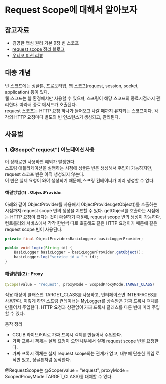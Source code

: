 # Request Scope에 대해서 알아보자

## 참고자료 

- 김영한 핵심 원리 기본 9장 빈 스코프
- [request scope 정리 블로그](https://velog.io/@rolroralra/Bean-Scope-Proxy#request-scope)
- [우테코 미션 리뷰](https://github.com/woowacourse/spring-roomescape-member/pull/88#discussion_r1597484091)

## 대충 개념

빈 스코프에는 싱글톤, 프로토타입, 웹 스코프(request, session, socket, application) 등이 있다.   
웹 스코프는 웹 환경에서만 사용할 수 있으며, 스프링이 해당 스코프의 종료시점까지 관리한다. 따라서 종료 메서드가 호출된다.    
request 스코프는 HTTP 요청 하나가 들어오고 나갈 때까지 유지되는 스코프이다. 각각의 HTTP 요청마다 별도의 빈 인스턴스가 생성되고, 관리된다.   

## 사용법

### 1. @Scope("request") 어노테이션 사용

이 상태로만 사용하면 예외가 발생한다.   
스프링 애플리케이션을 실행하는 시점에 싱글톤 빈은 생성해서 주입이 가능하지만, request 스코프 빈은 아직 생성되지 않는다.   
이 빈은 실제 요청이 와야 생성되기 때문에, 스프링 컨테이너가 미리 생성할 수 없다.

#### 해결방법(1) : ObjectProvider

아래와 같이 ObjectProvider를 사용해서 ObjectProvider.getObject()를 호출하는 시점까지 request scope 빈의 생성을 지연할 수 있다.
getObject를 호출하는 시점에는 HTTP 요청이 왔다는 것이 확실하기 때문에, request scope 빈의 생성이 가능하다.   
컨트롤러와 서비스에서 각각 한번씩 따로 호출해도 같은 HTTP 요청이기 때문에 같은 request scope 빈이 사용된다.

```java
private final ObjectProvider<BasicLogger> basicLoggerProvider;

public void logic(String id) {
    BasicLogger basicLogger = basicLoggerProvider.getObject();
    basicLogger.log("service id = " + id);
}
```

#### 해결방법(2) : Proxy

```java
@Scope(value = "request", proxyMode = ScopedProxyMode.TARGET_CLASS)
```

적용 대상이 클래스면 TARGET_CLASS를 사용하고, 인터페이스면 INTERFACES를 사용한다.
이렇게 하면 스프링 컨테이너는 MyLogger를 상속받은 가짜 프록시 객체를 만들어서 주입한다.
HTTP 요청과 상관없이 가짜 프록시 클래스를 다른 빈에 미리 주입할 수 있다.

동작 정리
- CGLIB 라이브러리로 가짜 프록시 객체를 만들어서 주입한다.
- 가짜 프록시 객체는 실제 요청이 오면 내부에서 실제 request scope 빈을 요청한다.
- 가짜 프록시 객체는 실제 request scope와는 관계가 없고, 내부에 단순한 위임 로직만 있고, 싱글톤처럼 동작한다.

@RequestScope는 @Scope(value = "request", proxyMode = ScopedProxyMode.TARGET_CLASS)를 대체할 수 있다.
